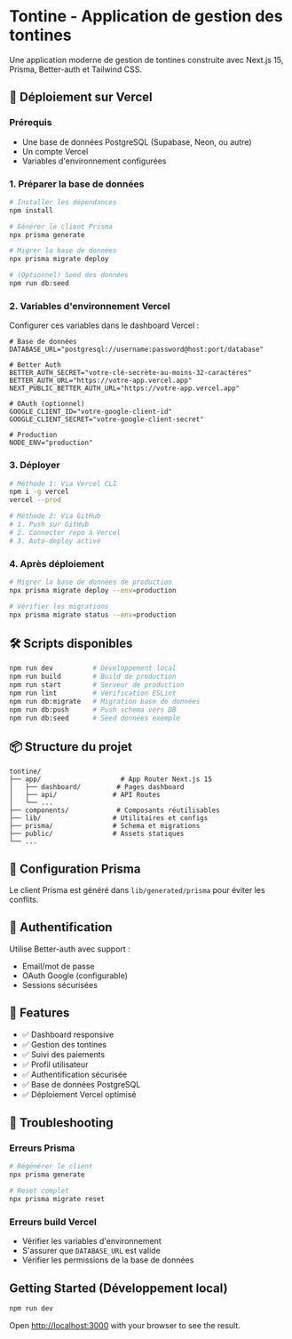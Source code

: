# Tontine - Application de gestion des tontines

Une application moderne de gestion de tontines construite avec Next.js 15, Prisma, Better-auth et Tailwind CSS.

## 🚀 Déploiement sur Vercel

### Prérequis
- Une base de données PostgreSQL (Supabase, Neon, ou autre)
- Un compte Vercel
- Variables d'environnement configurées

### 1. Préparer la base de données

```bash
# Installer les dépendances
npm install

# Générer le client Prisma
npx prisma generate

# Migrer la base de données
npx prisma migrate deploy

# (Optionnel) Seed des données
npm run db:seed
```

### 2. Variables d'environnement Vercel

Configurer ces variables dans le dashboard Vercel :

```env
# Base de données
DATABASE_URL="postgresql://username:password@host:port/database"

# Better Auth
BETTER_AUTH_SECRET="votre-clé-secrète-au-moins-32-caractères"
BETTER_AUTH_URL="https://votre-app.vercel.app"
NEXT_PUBLIC_BETTER_AUTH_URL="https://votre-app.vercel.app"

# OAuth (optionnel)
GOOGLE_CLIENT_ID="votre-google-client-id"
GOOGLE_CLIENT_SECRET="votre-google-client-secret"

# Production
NODE_ENV="production"
```

### 3. Déployer

```bash
# Méthode 1: Via Vercel CLI
npm i -g vercel
vercel --prod

# Méthode 2: Via GitHub
# 1. Push sur GitHub
# 2. Connecter repo à Vercel
# 3. Auto-deploy activé
```

### 4. Après déploiement

```bash
# Migrer la base de données de production
npx prisma migrate deploy --env=production

# Vérifier les migrations
npx prisma migrate status --env=production
```

## 🛠 Scripts disponibles

```bash
npm run dev          # Développement local
npm run build        # Build de production
npm run start        # Serveur de production
npm run lint         # Vérification ESLint
npm run db:migrate   # Migration base de données
npm run db:push      # Push schema vers DB
npm run db:seed      # Seed données exemple
```

## 📦 Structure du projet

```
tontine/
├── app/                    # App Router Next.js 15
│   ├── dashboard/         # Pages dashboard
│   ├── api/              # API Routes
│   └── ...
├── components/            # Composants réutilisables
├── lib/                  # Utilitaires et configs
├── prisma/               # Schema et migrations
├── public/               # Assets statiques
└── ...
```

## 🔧 Configuration Prisma

Le client Prisma est généré dans `lib/generated/prisma` pour éviter les conflits.

## 🔐 Authentification

Utilise Better-auth avec support :
- Email/mot de passe
- OAuth Google (configurable)
- Sessions sécurisées

## 📱 Features

- ✅ Dashboard responsive
- ✅ Gestion des tontines
- ✅ Suivi des paiements
- ✅ Profil utilisateur
- ✅ Authentification sécurisée
- ✅ Base de données PostgreSQL
- ✅ Déploiement Vercel optimisé

## 🐛 Troubleshooting

### Erreurs Prisma
```bash
# Régénérer le client
npx prisma generate

# Reset complet
npx prisma migrate reset
```

### Erreurs build Vercel
- Vérifier les variables d'environnement
- S'assurer que `DATABASE_URL` est valide
- Vérifier les permissions de la base de données

## Getting Started (Développement local)

```bash
npm run dev
```

Open [http://localhost:3000](http://localhost:3000) with your browser to see the result.
